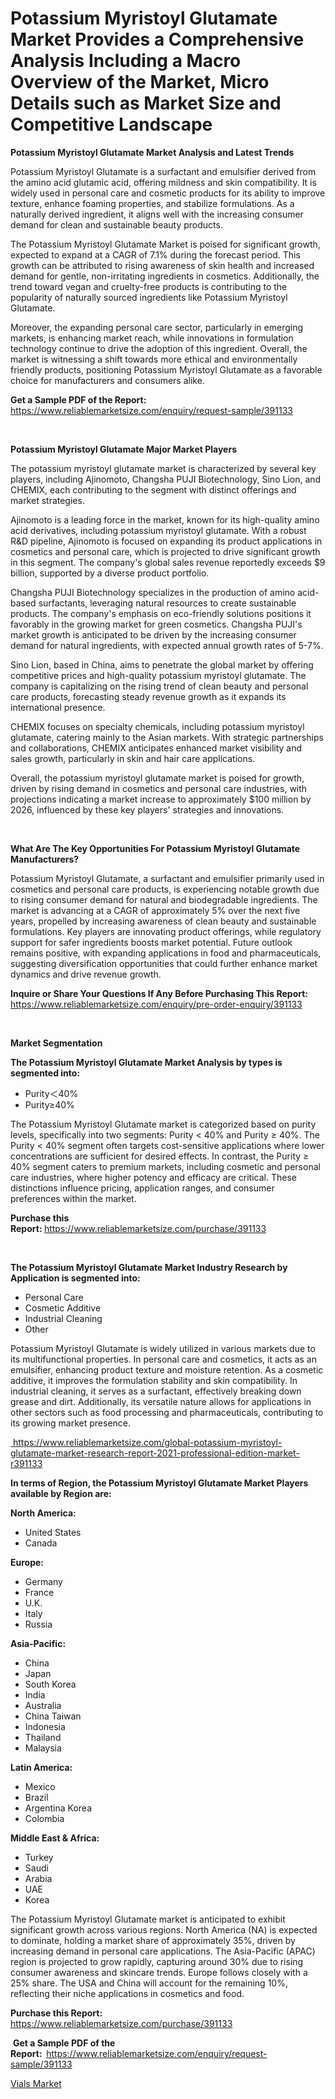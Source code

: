 <p><h1>Potassium Myristoyl Glutamate Market Provides a Comprehensive Analysis Including a Macro Overview of the Market, Micro Details such as Market Size and Competitive Landscape</h1></p><p><strong>Potassium Myristoyl Glutamate Market Analysis and Latest Trends</strong></p>
<p><p>Potassium Myristoyl Glutamate is a surfactant and emulsifier derived from the amino acid glutamic acid, offering mildness and skin compatibility. It is widely used in personal care and cosmetic products for its ability to improve texture, enhance foaming properties, and stabilize formulations. As a naturally derived ingredient, it aligns well with the increasing consumer demand for clean and sustainable beauty products.</p><p>The Potassium Myristoyl Glutamate Market is poised for significant growth, expected to expand at a CAGR of 7.1% during the forecast period. This growth can be attributed to rising awareness of skin health and increased demand for gentle, non-irritating ingredients in cosmetics. Additionally, the trend toward vegan and cruelty-free products is contributing to the popularity of naturally sourced ingredients like Potassium Myristoyl Glutamate.</p><p>Moreover, the expanding personal care sector, particularly in emerging markets, is enhancing market reach, while innovations in formulation technology continue to drive the adoption of this ingredient. Overall, the market is witnessing a shift towards more ethical and environmentally friendly products, positioning Potassium Myristoyl Glutamate as a favorable choice for manufacturers and consumers alike.</p></p>
<p><strong>Get a Sample PDF of the Report:&nbsp;</strong> <a href="https://www.reliablemarketsize.com/enquiry/request-sample/391133?utm_campaign=2804&utm_medium=2&utm_source=Github&utm_content=ia&utm_term=31032025&utm_id=potassium-myristoyl-glutamate">https://www.reliablemarketsize.com/enquiry/request-sample/391133</a></p>
<p>&nbsp;</p>
<p><strong>Potassium Myristoyl Glutamate Major Market Players</strong></p>
<p><p>The potassium myristoyl glutamate market is characterized by several key players, including Ajinomoto, Changsha PUJI Biotechnology, Sino Lion, and CHEMIX, each contributing to the segment with distinct offerings and market strategies.</p><p>Ajinomoto is a leading force in the market, known for its high-quality amino acid derivatives, including potassium myristoyl glutamate. With a robust R&D pipeline, Ajinomoto is focused on expanding its product applications in cosmetics and personal care, which is projected to drive significant growth in this segment. The company's global sales revenue reportedly exceeds $9 billion, supported by a diverse product portfolio.</p><p>Changsha PUJI Biotechnology specializes in the production of amino acid-based surfactants, leveraging natural resources to create sustainable products. The company's emphasis on eco-friendly solutions positions it favorably in the growing market for green cosmetics. Changsha PUJI's market growth is anticipated to be driven by the increasing consumer demand for natural ingredients, with expected annual growth rates of 5-7%.</p><p>Sino Lion, based in China, aims to penetrate the global market by offering competitive prices and high-quality potassium myristoyl glutamate. The company is capitalizing on the rising trend of clean beauty and personal care products, forecasting steady revenue growth as it expands its international presence.</p><p>CHEMIX focuses on specialty chemicals, including potassium myristoyl glutamate, catering mainly to the Asian markets. With strategic partnerships and collaborations, CHEMIX anticipates enhanced market visibility and sales growth, particularly in skin and hair care applications.</p><p>Overall, the potassium myristoyl glutamate market is poised for growth, driven by rising demand in cosmetics and personal care industries, with projections indicating a market increase to approximately $100 million by 2026, influenced by these key players' strategies and innovations.</p></p>
<p>&nbsp;</p>
<p><strong>What Are The Key Opportunities For Potassium Myristoyl Glutamate Manufacturers?</strong></p>
<p><p>Potassium Myristoyl Glutamate, a surfactant and emulsifier primarily used in cosmetics and personal care products, is experiencing notable growth due to rising consumer demand for natural and biodegradable ingredients. The market is advancing at a CAGR of approximately 5% over the next five years, propelled by increasing awareness of clean beauty and sustainable formulations. Key players are innovating product offerings, while regulatory support for safer ingredients boosts market potential. Future outlook remains positive, with expanding applications in food and pharmaceuticals, suggesting diversification opportunities that could further enhance market dynamics and drive revenue growth.</p></p>
<p><strong>Inquire or Share Your Questions If Any Before Purchasing This Report:</strong> <a href="https://www.reliablemarketsize.com/enquiry/pre-order-enquiry/391133?utm_campaign=2804&utm_medium=2&utm_source=Github&utm_content=ia&utm_term=31032025&utm_id=potassium-myristoyl-glutamate">https://www.reliablemarketsize.com/enquiry/pre-order-enquiry/391133</a></p>
<p>&nbsp;</p>
<p><strong>Market Segmentation</strong></p>
<p><strong>The Potassium Myristoyl Glutamate Market Analysis by types is segmented into:</strong></p>
<p><ul><li>Purity＜40%</li><li>Purity≥40%</li></ul></p>
<p><p>The Potassium Myristoyl Glutamate market is categorized based on purity levels, specifically into two segments: Purity < 40% and Purity ≥ 40%. The Purity < 40% segment often targets cost-sensitive applications where lower concentrations are sufficient for desired effects. In contrast, the Purity ≥ 40% segment caters to premium markets, including cosmetic and personal care industries, where higher potency and efficacy are critical. These distinctions influence pricing, application ranges, and consumer preferences within the market.</p></p>
<p><strong>Purchase this Report:&nbsp;</strong><a href="https://www.reliablemarketsize.com/purchase/391133?utm_campaign=2804&utm_medium=2&utm_source=Github&utm_content=ia&utm_term=31032025&utm_id=potassium-myristoyl-glutamate">https://www.reliablemarketsize.com/purchase/391133</a></p>
<p>&nbsp;</p>
<p><strong>The Potassium Myristoyl Glutamate Market Industry Research by Application is segmented into:</strong></p>
<p><ul><li>Personal Care</li><li>Cosmetic Additive</li><li>Industrial Cleaning</li><li>Other</li></ul></p>
<p><p>Potassium Myristoyl Glutamate is widely utilized in various markets due to its multifunctional properties. In personal care and cosmetics, it acts as an emulsifier, enhancing product texture and moisture retention. As a cosmetic additive, it improves the formulation stability and skin compatibility. In industrial cleaning, it serves as a surfactant, effectively breaking down grease and dirt. Additionally, its versatile nature allows for applications in other sectors such as food processing and pharmaceuticals, contributing to its growing market presence.</p></p>
<p><a href="https://www.reliablemarketsize.com/global-potassium-myristoyl-glutamate-market-research-report-2021-professional-edition-market-r391133?utm_campaign=2804&utm_medium=2&utm_source=Github&utm_content=ia&utm_term=31032025&utm_id=potassium-myristoyl-glutamate">&nbsp;https://www.reliablemarketsize.com/global-potassium-myristoyl-glutamate-market-research-report-2021-professional-edition-market-r391133</a></p>
<p><strong>In terms of Region, the Potassium Myristoyl Glutamate Market Players available by Region are:</strong></p>
<p>
    <p> <strong> North America: </strong>
        <ul>
            <li>United States</li>
            <li>Canada</li>
        </ul>
        </p> 
    <p> <strong> Europe: </strong>
        <ul>
            <li>Germany</li>
            <li>France</li>
            <li>U.K.</li>
            <li>Italy</li>
            <li>Russia</li>
        </ul>
        </p> 
    <p> <strong> Asia-Pacific: </strong>
        <ul>
            <li>China</li>
            <li>Japan</li>
            <li>South Korea</li>
            <li>India</li>
            <li>Australia</li>
            <li>China Taiwan</li>
            <li>Indonesia</li>
            <li>Thailand</li>
            <li>Malaysia</li>
        </ul>
        </p> 
    <p> <strong> Latin America: </strong>
        <ul>
            <li>Mexico</li>
            <li>Brazil</li>
            <li>Argentina Korea</li>
            <li>Colombia</li>
        </ul>
        </p> 
    <p> <strong> Middle East & Africa: </strong>
        <ul>
            <li>Turkey</li>
            <li>Saudi</li>
            <li>Arabia</li>
            <li>UAE</li>
            <li>Korea</li>
        </ul>
    </p>
    </p>
<p><p>The Potassium Myristoyl Glutamate market is anticipated to exhibit significant growth across various regions. North America (NA) is expected to dominate, holding a market share of approximately 35%, driven by increasing demand in personal care applications. The Asia-Pacific (APAC) region is projected to grow rapidly, capturing around 30% due to rising consumer awareness and skincare trends. Europe follows closely with a 25% share. The USA and China will account for the remaining 10%, reflecting their niche applications in cosmetics and food.</p></p>
<p><strong>Purchase this Report: </strong><a href="https://www.reliablemarketsize.com/purchase/391133?utm_campaign=2804&utm_medium=2&utm_source=Github&utm_content=ia&utm_term=31032025&utm_id=potassium-myristoyl-glutamate">https://www.reliablemarketsize.com/purchase/391133</a></p>
<p>&nbsp;<strong>Get a Sample PDF of the Report:&nbsp;&nbsp;</strong><a href="https://www.reliablemarketsize.com/enquiry/request-sample/391133?utm_campaign=2804&utm_medium=2&utm_source=Github&utm_content=ia&utm_term=31032025&utm_id=potassium-myristoyl-glutamate">https://www.reliablemarketsize.com/enquiry/request-sample/391133</a></p>
<p><strong></strong></p>
<p><p><a href="https://github.com/chkrselia/Market-Research-Report-List-1/blob/main/vials-market.md?utm_campaign=2804&utm_medium=2&utm_source=Github&utm_content=ia&utm_term=31032025&utm_id=potassium-myristoyl-glutamate">Vials Market</a></p></p>
